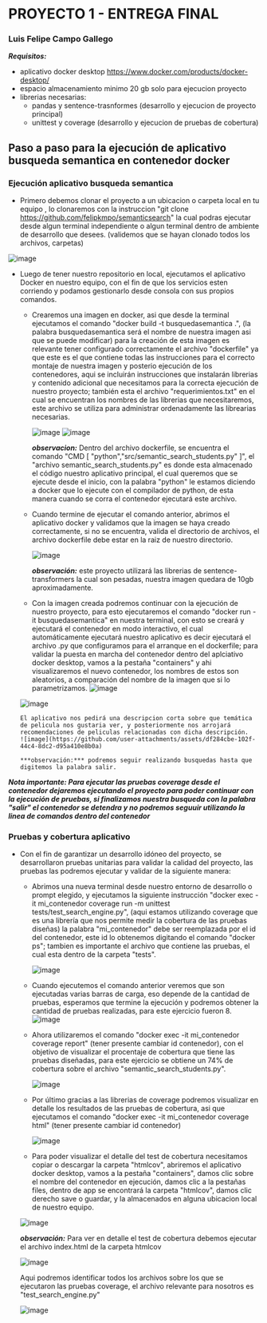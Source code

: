 # PROYECTO 1 - ENTREGA FINAL
### Luis Felipe Campo Gallego

***Requisitos:*** 
- aplicativo docker desktop https://www.docker.com/products/docker-desktop/
- espacio almacenamiento minimo 20 gb solo para ejecucion proyecto
- librerias necesarias:
   - pandas y sentence-trasnformes (desarrollo y ejecucion de proyecto principal)
   - unittest y coverage (desarrollo y ejecucion de pruebas de cobertura) 
  
## Paso a paso para la ejecución de aplicativo busqueda semantica en contenedor docker
### Ejecución aplicativo busqueda semantica
- Primero debemos clonar el proyecto a un ubicacion o carpeta local en tu equipo , lo clonaremos con la instruccion "git clone https://github.com/felipkmpo/semanticsearch" la cual podras ejecutar desde algun terminal independiente o algun terminal dentro de ambiente de desarrollo que desees. (validemos que se hayan clonado todos los archivos, carpetas)

![image](https://github.com/user-attachments/assets/77b79883-822f-4f94-a35c-73c6929ad287)

- Luego de tener nuestro repositorio en local, ejecutamos el aplicativo Docker en nuestro equipo, con el fin de que los servicios esten corriendo y podamos gestionarlo desde consola con sus propios comandos.
  
    - Crearemos una imagen en docker, asi que desde la terminal ejecutamos el comando "docker build -t busquedasemantica .", (la palabra busquedasemantica será el nombre de nuestra imagen asi que se puede 
      modificar) para la creación de esta imagen es relevante tener configurado correctamente el archivo "dockerfile" ya que este es el que contiene todas las instrucciones para el correcto montaje de nuestra 
      imagen y posterio ejecución de los contenedores, aqui se incluirán instrucciones que instalarán librerias y contenido adicional que necesitamos para la correcta ejecución de nuestro proyecto; también 
      esta el archivo "requerimientos.txt" en el cual se encuentran los nombres de las librerias que necesitaremos, este archivo se utiliza para administrar ordenadamente las librearias necesarias.
  
      ![image](https://github.com/user-attachments/assets/f290ba7f-6f74-4b4a-9f55-b14cc9cbf004)
      ![image](https://github.com/user-attachments/assets/857fbddf-9ebf-4409-943d-8296bf5e9cb8)

        ***observacion:*** Dentro del archivo dockerfile, se encuentra el comando "CMD [ "python","src/semantic_search_students.py" ]", el "archivo semantic_search_students.py" es donde esta almacenado
        el código nuestro aplicativo principal, el cual queremos que se ejecute desde el inicio, con la palabra "python" le estamos diciendo a docker que lo ejecute con el compilador de python, de esta manera 
        cuando se corra el contenedor ejecutará este archivo.
      
    - Cuando termine de ejecutar el comando anterior, abrimos el aplicativo docker y validamos que la imagen  se haya creado correctamente, si no se encuentra, valida el directorio de archivos, el archivo 
    dockerfile debe estar en la raiz de nuestro directorio.

      ![image](https://github.com/user-attachments/assets/ae2aaf60-44b3-4ac1-8b3f-494bd6080315)
      
        ***observación:*** este proyecto utilizará las librerias de sentence-transformers la cual son pesadas, nuestra imagen quedara de 10gb aproximadamente.
      
    - Con la imagen creada podremos continuar con la ejecución de nuestro proyecto, para esto ejecutaremos el comando "docker run -it busquedasemantica" en nuestra terminal, con esto se creará y ejecutará el 
     contenedor en modo interactivo, el cual automáticamente ejecutará nuestro aplicativo es decir ejecutará el archivo .py que configuramos para el arranque en el dockerfile; para validar la puesta en marcha 
     del contenedor dentro del aplciativo docker desktop, vamos a la pestaña "containers" y ahi visualizaremos el nuevo contenedor, los nombres de estos son aleatorios, a comparación del nombre de la imagen 
     que si lo parametrizamos.
     ![image](https://github.com/user-attachments/assets/a998316a-bb5d-4448-8471-9818cd08138c)

     ![image](https://github.com/user-attachments/assets/1b04d739-d643-4066-99d4-54288761c489)

      El aplicativo nos pedirá una descripcion corta sobre que temática de pelicula nos gustaria ver, y posteriormente nos arrojará recomendaciones de peliculas relacionadas con dicha descripción.
      ![image](https://github.com/user-attachments/assets/df284cbe-102f-44c4-8dc2-d95a410e8b0a)

      ***observación:*** podremos seguir realizando busquedas hasta que digitemos la palabra salir.
 
***Nota importante: Para ejecutar las pruebas coverage desde el contenedor dejaremos ejecutando el proyecto para poder continuar con la ejecución de pruebas, si finalizamos nuestra busqueda con la palabra "salir" el contenedor se detendra y no podremos seguuir utilizando la linea de comandos dentro del contenedor***

  ### Pruebas y cobertura aplicativo

   - Con el fin de garantizar un desarrollo idóneo del proyecto, se desarrollaron pruebas unitarias para validar la calidad del proyecto, las pruebas las podremos ejecutar y validar de la siguiente manera:
     
        - Abrimos una nueva terminal desde nuestro entorno de desarrollo o prompt elegido, y ejecutamos la siguiente instrucción "docker exec -it mi_contenedor coverage run -m unittest 
          tests/test_search_engine.py", (aqui estamos utilizando coverage que es una librería que nos permite medir la cobertura de las pruebas diseñas) la palabra "mi_contenedor" debe ser reemplazada por el 
          id del contenedor, este id lo obtenemos digitando el comando "docker ps"; tambien es importante el archivo que contiene las pruebas, el cual esta dentro de la carpeta "tests".
  
          ![image](https://github.com/user-attachments/assets/2b1ad691-c2c6-4761-ba53-7a5c9b2e33a2)

        - Cuando ejecutemos el comando anterior veremos que son ejecutadas varias barras de carga, eso depende de la cantidad de pruebas, esperamos que termine la ejecución y podremos obtener la cantidad
          de pruebas realizadas, para este ejercicio fueron 8.
          ![image](https://github.com/user-attachments/assets/8cfcc494-6d91-473e-be10-12bd21757937)

        - Ahora utilizaremos el comando "docker exec -it mi_contenedor coverage report" (tener presente cambiar id contenedor), con el objetivo de visualizar el procentaje de cobertura que tiene las pruebas
          diseñadas, para este ejercicio se obtiene un 74% de cobertura sobre el archivo "semantic_search_students.py".

          ![image](https://github.com/user-attachments/assets/4f204491-e8f1-44d1-9904-a11cb824d5cd)

        - Por último gracias a las librerias de coverage podremos visualizar en detalle los resultados de las pruebas de cobertura, asi que ejecutamos el comando "docker exec -it mi_contenedor  coverage html"
          (tener presente cambiar id contenedor)
          
          ![image](https://github.com/user-attachments/assets/ba054312-fa92-46f3-9a78-3e74d9d9d0af)

        - Para poder visualizar el detalle del test de cobertura necesitamos copiar o descargar la carpeta "htmlcov", abriremos el aplicativo docker desktop, vamos a la pestaña "containers", damos clic sobre           el nombre del contenedor en ejecución, damos clic a la pestañas files, dentro de app se encontrará la carpeta "htmlcov", damos clic derecho save o guardar, y la almacenados en alguna ubicacion local           de nuestro equipo.
          
        ![image](https://github.com/user-attachments/assets/97fcd073-e3a8-49a7-8dee-70a7b99a200a)



     ***observación:*** Para ver en detalle el test de cobertura debemos ejecutar el archivo index.html de la carpeta htmlcov

        ![image](https://github.com/user-attachments/assets/acf91519-b920-4c96-9aeb-06a85e719cc8)

        Aqui podremos identificar todos los archivos sobre los que se ejecutaron las pruebas coverage, el archivo relevante para nosotros es "test_search_engine.py"

       ![image](https://github.com/user-attachments/assets/3d8f2271-3c65-4b0e-a200-176d809936ee)



